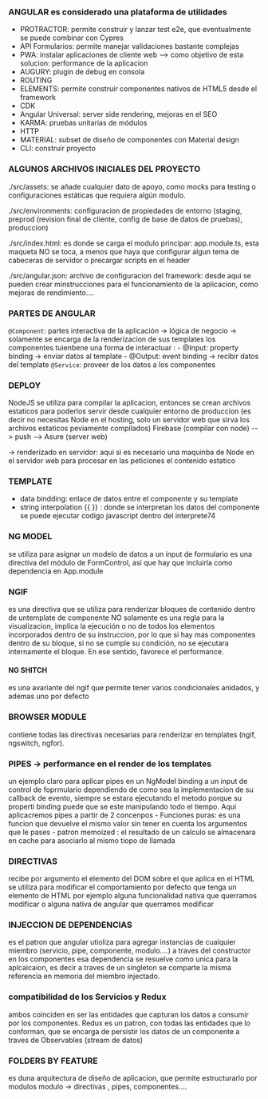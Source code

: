 ### ANGULAR es considerado una plataforma de utilidades

- PROTRACTOR: permite construir y lanzar test e2e, que eventualmente se puede combinar con Cypres
- API Formularios: permite manejar  validaciones bastante complejas
- PWA: instalar aplicaciones de cliente web --> como objetivo de esta solucion: performance de la aplicacion
- AUGURY: plugin de debug en consola
- ROUTING
- ELEMENTS: permite construir componentes nativos de HTML5 desde el framework
- CDK
- Angular Universal: server side rendering, mejoras en el SEO
- KARMA: pruebas unitarias de módulos
- HTTP
- MATERIAL: subset de diseño de componentes con Material design
- CLI: construir proyecto


### ALGUNOS ARCHIVOS INICIALES DEL PROYECTO
./src/assets: se añade cualquier dato de apoyo, como mocks para testing o configuraciones estáticas que requiera algún modulo.

./src/environments: configuracion de propiedades de entorno (staging, preprod (revision final de cliente, config de base de datos de pruebas), produccion)

./src/index.html: es donde se carga el modulo principar: app.module.ts, esta maqueta NO se toca, a menos que haya que configurar algun tema de cabeceras de servidor o precargar scripts en el header

./src/angular.json: archivo de configuracion del framework: desde aqui se pueden crear minstrucciones para el funcionamiento de la aplicacion, como mejoras de rendimiento....


### PARTES DE ANGULAR
`@Component`: partes interactiva de la aplicación -> lógica de negocio -> solamente se encarga de la renderizacion de sus templates
los componentes tuienbene una forma de interactuar :
    - @Input: property binding -> enviar datos al template
    - @Output: event binding -> recibir datos del template
`@Service`: proveer de los datos a los componentes  

### DEPLOY
NodeJS se utiliza para compilar la aplicacion, entonces se crean archivos estaticos para poderlos servir desde cualquier entorno de produccion (es decir no necesitas Node en el hosting, solo un servidor web que sirva los archivos estaticos peviamente compilados)
Firebase (compilar con node) --> push --> Asure (server web)

-> renderizado en servidor: aqui si es necesario una maquinba de Node en el servidor web para procesar en las peticiones el contenido estatico   


### TEMPLATE
- data bindding: enlace de datos entre el componente y su template
- string interpolation {{ }} : donde se interpretan los datos del componente
se puede ejecutar codigo javascript dentro del interprete74


### NG MODEL
se utiliza para asignar un modelo de datos a un input de formulario
es una directiva del módulo de FormControl, así que hay que incluirla como dependencia en App.module


### NGIF
es una directiva que se utiliza para renderizar bloques de contenido dentro de untemplate de componente
NO solamente es una regla para la visualizacion, implica la ejecución o no de todos los elementos incorporados dentro de su instruccion, por lo que si hay mas componentes dentro de su bloque, si no se cumple su condición, no se ejecutara internamente el bloque.
En ese sentido, favorece el performance.

#### NG SHITCH
es una avariante del ngif que permite tener varios condicionales anidados, y ademas uno por defecto


###  BROWSER MODULE
contiene todas las directivas necesarias para renderizar en templates (ngif, ngswitch, ngfor).

### PIPES -> performance en el render de los templates
un ejemplo claro para aplicar pipes en un NgModel binding a un input de control de foprmulario
dependiendo de como sea la implementacion de su callback de evento, siempre se estara ejecutando el metodo porque su properti binding puede que se este manipulando todo el tiempo.
Aqui aplicacremos pipes a partir de 2 concenpos
    - Funciones puras: es una funcion que devuelve el mismo valor sin tener en cuenta los argumentos que le pases
    - patron memoized : el resultado de un calculo se almacenara en cache para asociarlo al mismo tiopo de llamada
    

### DIRECTIVAS
recibe por argumento el elemento del DOM sobre el que aplica en el HTML
se utiliza para modificar el comportamiento por defecto que tenga un elemento de HTML
por ejemplo alguna funcionalidad nativa que querramos modificar
o alguna nativa de angular que querramos modificar


### INJECCION DE DEPENDENCIAS
es el patron que angular utioliza para agregar instancias de cualquier miembro (servicio, pipe, componente, modulo....) a traves del constructor en los componentes
esa dependencia se resuelve como unica para la aplcaicaion, es decir a traves de un singleton se comparte la misma referencia en memoria del miembro injectado.

### compatibilidad de los Servicios y Redux
ambos coinciden en ser las entidades que capturan los datos a consumir por los componentes.
Redux es un patron, con todas las entidades que lo conforman, que se encarga de persistir los datos de un componente a traves de Observables (stream de datos)

### FOLDERS BY FEATURE
es duna arquitectura de diseño de aplicacion, que permite estructurarlo por modulos
modulo -> directivas , pipes, componentes....

